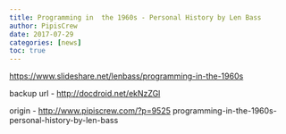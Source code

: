 ```yaml
---
title: Programming in  the 1960s - Personal History by Len Bass
author: PipisCrew
date: 2017-07-29
categories: [news]
toc: true
---
```


https://www.slideshare.net/lenbass/programming-in-the-1960s

backup url - http://docdroid.net/ekNzZGl

origin - http://www.pipiscrew.com/?p=9525 programming-in-the-1960s-personal-history-by-len-bass